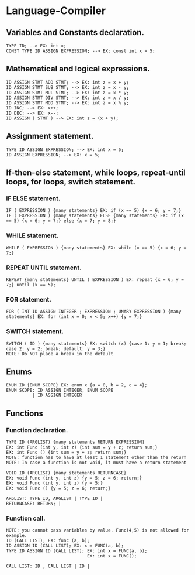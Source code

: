 # Language-Compiler

## Variables and Constants declaration.
```
TYPE ID; --> EX: int x;
CONST TYPE ID ASSIGN EXPRESSION; --> EX: const int x = 5;
```
## Mathematical and logical expressions.
```
ID ASSIGN STMT ADD STMT; --> EX: int z = x + y;
ID ASSIGN STMT SUB STMT; --> EX: int z = x - y;
ID ASSIGN STMT MUL STMT; --> EX: int z = x * y;
ID ASSIGN STMT DIV STMT; --> EX: int z = x / y;
ID ASSIGN STMT MOD STMT; --> EX: int z = x % y;
ID INC; --> EX: x++;
ID DEC; --> EX: x--;
ID ASSIGN ( STMT ) --> EX: int z = (x + y);
```
## Assignment statement.
```
TYPE ID ASSIGN EXPRESSION; --> EX: int x = 5;
ID ASSIGN EXPRESSION; --> EX: x = 5;
```
## If-then-else statement, while loops, repeat-until loops, for loops, switch statement.

### IF ELSE statement.
```
IF ( EXPRESSION ) {many statements} EX: if (x == 5) {x = 6; y = 7;}
IF ( EXPRESSION ) {many statements} ELSE {many statements} EX: if (x == 5) {x = 6; y = 7;} else {x = 7; y = 8;}
```
### WHILE statement.
```
WHILE ( EXPRESSION ) {many statements} EX: while (x == 5) {x = 6; y = 7;}
```
### REPEAT UNTIL statement.
```
REPEAT {many statements} UNTIL ( EXPRESSION ) EX: repeat {x = 6; y = 7;} until (x == 5);
```
### FOR statement.
```
FOR ( INT ID ASSIGN INTEGER ; EXPRESSION ; UNARY EXPRESSION ) {many statements} EX: for (int x = 0; x < 5; x++) {y = 7;}
```
### SWITCH statement.
```
SWITCH ( ID ) {many statements} EX: switch (x) {case 1: y = 1; break; case 2: y = 2; break; default: y = 3;}
NOTE: Do NOT place a break in the default
```
## Enums
```
ENUM ID {ENUM SCOPE} EX: enum x {a = 0, b = 2, c = 4};
ENUM SCOPE: ID ASSIGN INTEGER, ENUM SCOPE 
          | ID ASSIGN INTEGER
```
## Functions
### Function declaration.

```
TYPE ID (ARGLIST) {many statements RETURN EXPRESSION} 
EX: int Func (int y, int z) {int sum = y + z; return sum;}
EX: int Func () {int sum = y + z; return sum;}
NOTE: function has to have at least 1 statement other than the return
NOTE: In case a function is not void, it must have a return statement

VOID ID (ARGLIST) {many statements RETURNCASE}
EX: void Func (int y, int z) {y = 5; z = 6; return;}
EX: void Func (int y, int z) {y = 5;}
EX: void Func () {y = 5; z = 6; return;}

ARGLIST: TYPE ID, ARGLIST | TYPE ID |
RETURNCASE: RETURN; | 
```
### Function call.
```
NOTE: you cannot pass variables by value. Func(4,5) is not allowed for example.
ID (CALL LIST); EX: func (a, b);
ID ASSIGN ID (CALL LIST); EX: x = FUNC(a, b);
TYPE ID ASSIGN ID (CALL LIST); EX: int x = FUNC(a, b);
                               EX: int x = FUNC();

CALL LIST: ID , CALL LIST | ID |
```
